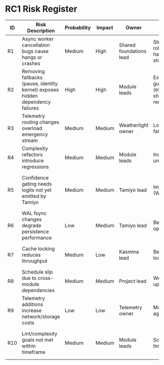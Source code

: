 # RC1 Risk Register

| ID | Risk Description | Probability | Impact | Owner | Mitigation | Contingency | Status |
|----|------------------|-------------|--------|-------|------------|-------------|--------|
| R1 | Async worker cancellation bugs cause hangs or crashes | Medium | High | Shared foundations lead | Stress test cancellation, staged rollout behind flag (soak harness in repo, shared worker shipping) | Revert to threaded executors temporarily | Mitigated (2025-09-26) |
| R2 | Removing fallbacks (pause, identity kernel) exposes hidden dependency failures | High | High | Module leads | Execute strict dependency guard plan (`09_strict_dependency_plan.md`), ship telemetry + preflight before removing fallbacks | Re-enable fallback flags temporarily with logging (flagged, time-boxed) | Mitigated (2025-09-26) |
| R3 | Telemetry routing changes overload emergency stream | Medium | Medium | Weatherlight owner | Load-test routing, throttle fallback, monitor queue | Rollback routing change | Open |
| R4 | Complexity refactors introduce regressions | Medium | Medium | Module leads | Incremental PRs, extensive unit/integration tests | Partial rollback of refactor | Open |
| R5 | Confidence gating needs logits not yet emitted by Tamiyo | Medium | Medium | Tamiyo lead | Implement logits export early (WP-A2 dependency) | Temporarily fallback to conservative gate with telemetry warning | Open |
| R6 | WAL fsync changes degrade persistence performance | Low | Medium | Tamiyo lead | Benchmark writes, batch operations | Provide configuration toggle to disable fsync (dev only) | Open |
| R7 | Cache locking reduces throughput | Medium | Low | Kasmina lead | Benchmark before/after, tune lock granularity | Make cache locking optional per env | Open |
| R8 | Schedule slip due to cross-module dependencies | Medium | Medium | Project lead | Weekly sync, status tracker updates, unblock quickly | Reprioritize low-impact work packages | Open |
| R9 | Telemetry additions increase network/storage costs | Low | Low | Telemetry owner | Monitor telemetry volume, aggregate metrics | Disable noisy metrics | Open |
| R10 | Lint/complexity goals not met within timeframe | Medium | Medium | Module leads | Schedule dedicated refactor time, track in status board | Carryover to next milestone with explicit debt | Open |
